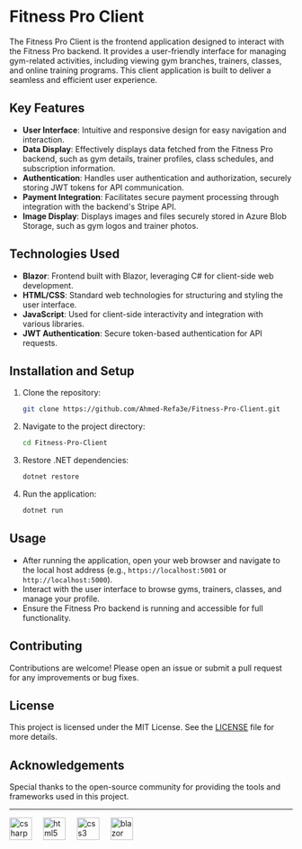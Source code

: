 # Fitness Pro Client

The Fitness Pro Client is the frontend application designed to interact with the Fitness Pro backend. It provides a user-friendly interface for managing gym-related activities, including viewing gym branches, trainers, classes, and online training programs. This client application is built to deliver a seamless and efficient user experience.

## Key Features
- **User Interface**: Intuitive and responsive design for easy navigation and interaction.
- **Data Display**: Effectively displays data fetched from the Fitness Pro backend, such as gym details, trainer profiles, class schedules, and subscription information.
- **Authentication**: Handles user authentication and authorization, securely storing JWT tokens for API communication.
- **Payment Integration**: Facilitates secure payment processing through integration with the backend's Stripe API.
- **Image Display**: Displays images and files securely stored in Azure Blob Storage, such as gym logos and trainer photos.

## Technologies Used
- **Blazor**: Frontend built with Blazor, leveraging C# for client-side web development.
- **HTML/CSS**: Standard web technologies for structuring and styling the user interface.
- **JavaScript**: Used for client-side interactivity and integration with various libraries.
- **JWT Authentication**: Secure token-based authentication for API requests.

## Installation and Setup
1. Clone the repository:
    ```bash
    git clone https://github.com/Ahmed-Refa3e/Fitness-Pro-Client.git
    ```
2. Navigate to the project directory:
    ```bash
    cd Fitness-Pro-Client
    ```
3. Restore .NET dependencies:
    ```bash
    dotnet restore
    ```
4. Run the application:
    ```bash
    dotnet run
    ```

## Usage
- After running the application, open your web browser and navigate to the local host address (e.g., `https://localhost:5001` or `http://localhost:5000`).
- Interact with the user interface to browse gyms, trainers, classes, and manage your profile.
- Ensure the Fitness Pro backend is running and accessible for full functionality.

## Contributing
Contributions are welcome! Please open an issue or submit a pull request for any improvements or bug fixes.

## License
This project is licensed under the MIT License. See the [LICENSE](LICENSE) file for more details.

## Acknowledgements
Special thanks to the open-source community for providing the tools and frameworks used in this project.

---

<div align="left">
  <img src="https://cdn.jsdelivr.net/gh/devicons/devicon/icons/csharp/csharp-original.svg" height="40" alt="csharp logo"  />
  <img width="12" />
  <img src="https://cdn.jsdelivr.net/gh/devicons/devicon/icons/html5/html5-original.svg" height="40" alt="html5 logo"  />
  <img width="12" />
  <img src="https://cdn.jsdelivr.net/gh/devicons/devicon/icons/css3/css3-original.svg" height="40" alt="css3 logo"  />
  <img width="12" />
  <img src="https://cdn.jsdelivr.net/gh/devicons/devicon/icons/blazor/blazor-original.svg" height="40" alt="blazor logo"  />
  <img width="12" />
</div>


